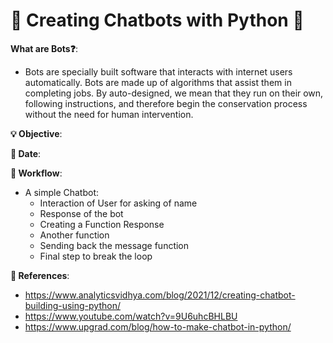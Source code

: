 # 🤖 Creating Chatbots with Python 🤖

**What are Bots❓**:
- Bots are specially built software that interacts with internet users automatically. Bots are made up of algorithms that assist them in completing jobs. By auto-designed, we mean that they run on their own, following instructions, and therefore begin the conservation process without the need for human intervention. 

**💡 Objective**:

**📅 Date**: 

**📝 Workflow**:
- A simple Chatbot:
  -  Interaction of User for asking of name
  -  Response of the bot
  -  Creating a Function Response
  -  Another function
  -  Sending back the message function
  -  Final step to break the loop 

**📜 References**:
- https://www.analyticsvidhya.com/blog/2021/12/creating-chatbot-building-using-python/
- https://www.youtube.com/watch?v=9U6uhcBHLBU
- https://www.upgrad.com/blog/how-to-make-chatbot-in-python/
